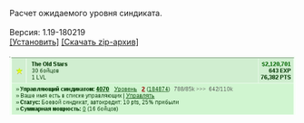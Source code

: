 Расчет ожидаемого уровня синдиката.
<br>
<br>
Версия: 1.19-180219
<br>
[[Установить]](https://raw.githubusercontent.com/MyRequiem/comfortablePlayingInGW/master/separatedScripts/CalculateSyndLvl/calculateSyndLvl.user.js) [[Скачать zip-архив]](https://raw.githubusercontent.com/MyRequiem/comfortablePlayingInGW/master/separatedScripts/CalculateSyndLvl/calculateSyndLvl.user.js.zip)
<br>
<br>
![CalculateSyndLvl](https://raw.githubusercontent.com/MyRequiem/comfortablePlayingInGW/master/imgs/CalculateSyndLvl/screen.png)
<br>

